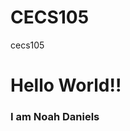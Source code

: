 # CECS105
cecs105
<!DOCTYPE html>
<html lang="en">
<head>
 <title>CECS105 Spring 2021</title>
 </head>
 <body>
 <h1>Hello World!! </h1>
 <h3> I am Noah Daniels </h3>
 </body>
 </html>
